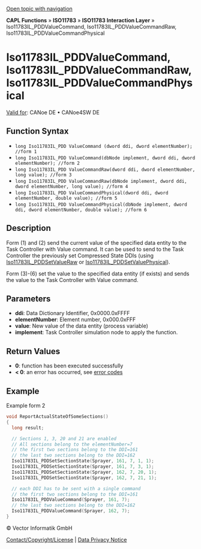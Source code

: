 [Open topic with navigation](../../../../../../CANoeDEFamily.htm#Topics/CAPLFunctions/ISO11783/ISOInteractionLayer/Functions/CAPLfunctionIso11783ILPDDValueCommand.md)

**CAPL Functions** » **ISO11783** » **ISO11783 Interaction Layer** » Iso11783IL_PDDValueCommand, Iso11783IL_PDDValueCommandRaw, Iso11783IL_PDDValueCommandPhysical

# Iso11783IL_PDDValueCommand, Iso11783IL_PDDValueCommandRaw, Iso11783IL_PDDValueCommandPhysical

[Valid for](../../../../Shared/FeatureAvailability.md): CANoe DE • CANoe4SW DE

## Function Syntax

- `long Iso11783IL_PDD ValueCommand (dword ddi, dword elementNumber); //form 1`
- `long Iso11783IL_PDD ValueCommand(dbNode implement, dword ddi, dword elementNumber); //form 2`
- `long Iso11783IL_PDD ValueCommandRaw(dword ddi, dword elementNumber, long value); //form 3`
- `long Iso11783IL_PDD ValueCommandRaw(dbNode implement, dword ddi, dword elementNumber, long value); //form 4`
- `long Iso11783IL_PDD ValueCommandPhysical(dword ddi, dword elementNumber, double value); //form 5`
- `long Iso11783IL_PDD ValueCommandPhysical(dbNode implement, dword ddi, dword elementNumber, double value); //form 6`

## Description

Form (1) and (2) send the current value of the specified data entity to the Task Controller with Value command. It can be used to send to the Task Controller the previously set Compressed State DDIs (using [Iso11783IL_PDDSetValueRaw](CAPLfunctionIso11783ILPDDSetValueRaw.md) or [Iso11783IL_PDDSetValuePhysical](CAPLfunctionIso11783ILPDDSetValueRaw.md)).

Form (3)-(6) set the value to the specified data entity (if exists) and sends the value to the Task Controller with Value command.

## Parameters

- **ddi**: Data Dictionary Identifier, 0x0000.0xFFFF
- **elementNumber**: Element number, 0x000.0xFFF
- **value**: New value of the data entity (process variable)
- **implement**: Task Controller simulation node to apply the function.

## Return Values

- **0**: function has been executed successfully
- **< 0**: an error has occurred, see [error codes](../../../CAPLfunctionsISOj1939ErrorCodes.md)

## Example

Example form 2

```c
void ReportActualStateOfSomeSections()
{
  long result;

  // Sections 1, 3, 20 and 21 are enabled
  // All sections belong to the elementNumber=7
  // the first two sections belong to the DDI=161
  // the last two sections belong to the DDI=162
  Iso11783IL_PDDSetSectionState(Sprayer, 161, 7, 1, 1);
  Iso11783IL_PDDSetSectionState(Sprayer, 161, 7, 3, 1);
  Iso11783IL_PDDSetSectionState(Sprayer, 162, 7, 20, 1);
  Iso11783IL_PDDSetSectionState(Sprayer, 162, 7, 21, 1);

  // each DDI has to be sent with a single command
  // the first two sections belong to the DDI=161
  Iso11783IL_PDDValueCommand(Sprayer, 161, 7);
  // the last two sections belong to the DDI=162
  Iso11783IL_PDDValueCommand(Sprayer, 162, 7);
}
```

© Vector Informatik GmbH

[Contact/Copyright/License](../../../../Shared/ContactCopyrightLicense.md) | [Data Privacy Notice](https://www.vector.com/int/en/company/get-info/privacy-policy/)